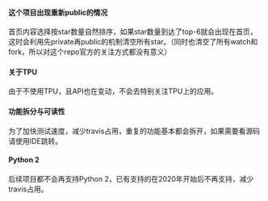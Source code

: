 #### 这个项目出现重新public的情况

首页内容选择按star数量自然排序，如果star数量到达了top-6就会出现在首页，这时会利用先private再public的机制清空所有star。（同时也清空了所有watch和fork，所以对这个repo官方的关注方式都没有意义）

#### 关于TPU

由于不使用TPU，且API也在变动，不会去特别关注TPU上的应用。

#### 功能拆分与可读性

为了加快测试速度，减少travis占用，重复的功能基本都会拆开，如果需要看源码请使用IDE跳转。

#### Python 2

后续项目都不会再支持Python 2，已有支持的在2020年开始后不再支持，减少travis占用。
